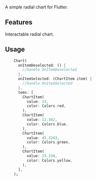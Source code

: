 <!-- 
This README describes the package. If you publish this package to pub.dev,
this README's contents appear on the landing page for your package.

For information about how to write a good package README, see the guide for
[writing package pages](https://dart.dev/guides/libraries/writing-package-pages). 

For general information about developing packages, see the Dart guide for
[creating packages](https://dart.dev/guides/libraries/create-library-packages)
and the Flutter guide for
[developing packages and plugins](https://flutter.dev/developing-packages). 
-->

A simple radial chart for Flutter.

## Features
Interactable radial chart.

## Usage

```dart
    Chart(
      onItemDeselected: () {
        //handle OnItemDeselected
      },
      onItemSelected: (ChartItem item) {
        //handle OnItemSelected
      },
      tems: [
        ChartItem(
          value: 23,
          color: Colors.red,
        ),
        ChartItem(
          value: 12.342,
          color: Colors.blue,
        ),
        ChartItem(
          value: 45.3243,
          color: Colors.green,
        ),
        ChartItem(
          value: 23.234,
          color: Colors.yellow,
        ),
      ],
    );
```

